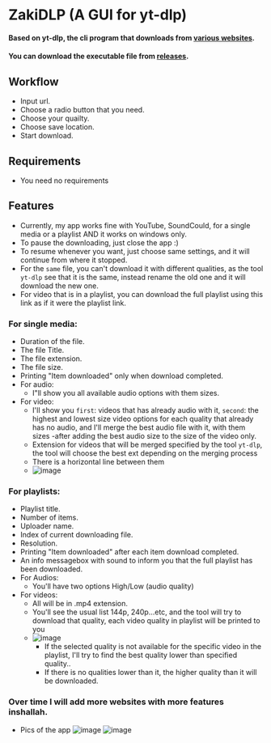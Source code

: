 # ZakiDLP (A GUI for yt-dlp)
#### Based on yt-dlp, the cli program that downloads from [various websites](https://github.com/yt-dlp/yt-dlp/blob/master/supportedsites.md).
#### You can download the executable file from [releases](https://github.com/AbdelrhmanUZaki/ZakiDLP/releases).

## Workflow
- Input url.
- Choose a radio button that you need.
- Choose your quailty.
- Choose save location.
- Start download.
  
## Requirements
- You need no requirements

## Features
- Currently, my app works fine with YouTube, SoundCould, for a single media or a playlist AND it works on windows only.
- To pause the downloading, just close the app :)
- To resume whenever you want, just choose same settings, and it will continue from where it stopped.
- For the `same` file, you can't download it with different qualities, as the tool `yt-dlp` see that it is the same, instead rename the old one and it will download the new one.
- For video that is in a playlist, you can download the full playlist using this link as if it were the playlist link.

###  For single media:
  - Duration of the file.
  - The file Title.
  - The file extension.
  - The file size.
  - Printing "Item downloaded" only when download completed.
  - For audio:
    - I"ll show you all available audio options with them sizes.
  -  For video:
      - I'll show you `first`: videos that has already audio with it, `second`: the highest and lowest size video options for each quality that already has no audio, and I'll merge the best audio file with it, with them sizes -after adding the best audio size to the size of the video only.
      - Extension for videos that will be merged specified by the tool `yt-dlp`, the tool will choose the best ext depending on the merging process
      - There is a horizontal line between them
      -  ![image](https://github.com/AbdelrhmanUZaki/ZakiDLP/assets/99971020/1f864752-445a-4189-bc38-22c7e9fc1f9d) 
     
### For playlists:
  - Playlist title.
  - Number of items.
  - Uploader name.
  - Index of current downloading file.
  - Resolution.
  - Printing "Item downloaded" after each item download completed.
  - An info messagebox with sound to inform you that the full playlist has been downloaded.
  - For Audios:
    - You'll have two options High/Low (audio quality)
  - For videos:
    - All will be in .mp4 extension. 
    - You'll see the usual list 144p, 240p...etc, and the tool will try to download that quality, each video quality in playlist will be printed to you
    - ![image](https://github.com/AbdelrhmanUZaki/ZakiDLP/assets/99971020/0dc16bed-34d9-4a38-9296-d275f4300b97)
        - If the selected quality is not available for the specific video in the playlist, I'll try to find the best quality lower than specified quality..
        - If there is no qualities lower than it, the higher quality than it will be downloaded.
        
### Over time I will add more websites with more features inshallah.

- Pics of the app
  ![image](https://github.com/AbdelrhmanUZaki/ZakiDLP/assets/99971020/470df401-d021-4ca5-8ca5-cb8318b2b63d)
  ![image](https://github.com/AbdelrhmanUZaki/ZakiDLP/assets/99971020/59f34c8d-f10a-4351-9634-f1e046123c68)
